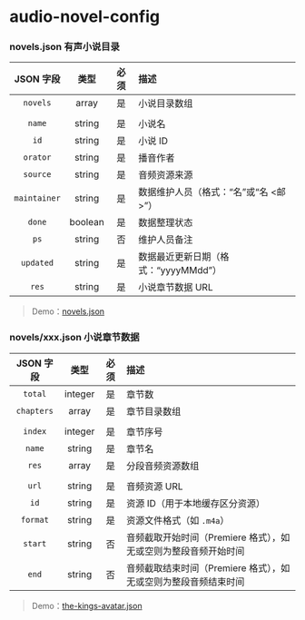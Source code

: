 # audio-novel-config

### novels.json 有声小说目录

| JSON 字段 | 类型 | 必须 | 描述 |
| :--: | :--: | :--: | :-- |
| `novels` | array | 是 | 小说目录数组 |
| | | | |
| `name` | string | 是 | 小说名 |
| `id` | string | 是 | 小说 ID |
| `orator` | string | 是 | 播音作者 |
| `source` | string | 是 | 音频资源来源 |
| `maintainer` | string | 是 | 数据维护人员（格式：“名”或“名 <邮>”） |
| `done` | boolean | 是 | 数据整理状态 |
| `ps` | string | 否 | 维护人员备注 |
| `updated` | string | 是 | 数据最近更新日期（格式：“yyyyMMdd”） |
| `res` | string | 是 | 小说章节数据 URL |

> Demo：[novels.json](novels.json)

### novels/xxx.json 小说章节数据

| JSON 字段 | 类型 | 必须 | 描述 |
| :--: | :--: | :--: | :-- |
| `total` | integer | 是 | 章节数 |
| `chapters` | array | 是 | 章节目录数组 |
| | | | |
| `index` | integer | 是 | 章节序号 |
| `name` | string | 是 | 章节名 |
| `res` | array | 是 | 分段音频资源数组 |
| | | | |
| `url` | string | 是 | 音频资源 URL |
| `id` | string | 是 | 资源 ID（用于本地缓存区分资源） |
| `format` | string | 是 | 资源文件格式（如 `.m4a`） |
| `start` | string | 否 | 音频截取开始时间（Premiere 格式），如无或空则为整段音频开始时间 |
| `end` | string | 否 | 音频截取结束时间（Premiere 格式），如无或空则为整段音频结束时间 |

> Demo：[the-kings-avatar.json](novels/the-kings-avatar.json)
